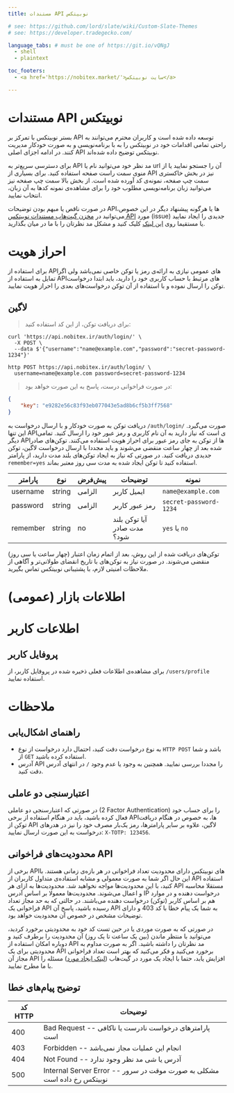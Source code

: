 ```yaml
---
title: مستندات API نوبیتکس

# see: https://github.com/lord/slate/wiki/Custom-Slate-Themes
# see: https://developer.tradegecko.com/

language_tabs: # must be one of https://git.io/vQNgJ
  - shell
  - plaintext

toc_footers:
  - <a href='https://nobitex.market/'>سایت نوبیتکس</a>

---
```


# مستندات API نوبیتکس
بستر نوبیتکس با تمرکز بر API توسعه داده شده است و کاربران محترم می‌توانند به راحتی تمامی اقدامات خود در نوبیتکس را به
با برنامه‌نویسی و به صورت خودکار مدیریت کنند. در ادامه اجزای اصلی API نوبیتکس توضیح داده شده‌اند.

برای دسترسی سریع‌تر
به API مد نظر خود می‌توانید نام یا url آن را جستجو نمایید یا از منوی سمت راست صفحه استفاده کنید. برای بسیاری از API نیز
در بخش خاکستری سمت چپ صفحه، نمونه‌ی کد آورده شده است. از بخش بالا سمت چپ صفحه نیز می‌توانید زبان برنامه‌نویسی
مطلوب خود را برای مشاهده‌ی نمونه کدها به آن زبان، انتخاب نمایید.

در صورت ناقص یا مبهم بودن توضیحات APIها یا هرگونه پیشنهاد دیگر در این خصوص، می‌توانید در [مخزن گیت‌هاب مستندات نوبیتکس API](https://github.com/nobitex/docs-api)
مورد (issue) جدیدی را ایجاد نمایید یا مستقیما روی [این لینک](https://github.com/nobitex/docs-api/issues/new) کلیک کنید و مشکل مد نظرتان را با ما در میان بگذارید.

# احراز هویت
برای استفاده از APIهای عمومی نیازی به ارائه‌ی رمز یا توکن خاصی نمی‌باشد ولی اگر تمایل به استفاده از APIهای
مرتبط با حساب کاربری خود را دارید، باید ابتدا درخواست توکن را ارسال نموده و با استفاده از آن توکن درخواست‌های
بعدی را احراز هویت نمایید.

## لاگین
> برای دریافت توکن، از این کد استفاده کنید:

```shell
curl 'https://api.nobitex.ir/auth/login/' \
  -X POST \
  --data $'{"username":"name@example.com","password":"secret-password-1234"}'
```

```plaintext
http POST https://api.nobitex.ir/auth/login/ \
  username=name@example.com password=secret-password-1234
```

> در صورت فراخوانی درست، پاسخ به این صورت خواهد بود:

```json
{
    "key": "e9282e56c83f93eb077043e5ad8b6cf5b3ff7568"
}
```

دریافت توکن به صورت خودکار و با ارسال درخواست به `/auth/login/` صورت می‌گیرد. این تنها APIی است که نیاز دارید
به آن نام کاربری و رمز عبور خود را ارسال کنید. تمامی دیگر APIها از توکن به جای رمز عبور برای احراز هویت استفاده می‌کنند.
توکن‌های صادر شده بعد از چهار ساعت منقضی می‌شوند و باید مجددا با ارسال درخواست لاگین، توکن جدیدی دریافت کنید.
در صورتی که نیاز به ایجاد توکن‌های بلند مدت دارید، از پارامتر `remember=yes` استفاده کنید تا توکن ایجاد شده به مدت سی
روز معتبر بماند.

پارامتر | نوع | پیش‌فرض | توضیحات | نمونه
------- | ---- | --------- | --------- | -----
username | string | الزامی | ایمیل کاربر | `name@example.com`
password | string | الزامی | رمز عبور کاربر | `secret-password-1234`
remember | string | no | آیا توکن بلند مدت صادر شود؟ | `yes` یا `no`

<aside class="notice">
توکن‌های دریافت شده از این روش، بعد از اتمام زمان اعتبار (چهار ساعت یا سی روز) منقضی می‌شوند. در صورت نیاز به توکن‌های با تاریخ انقضای
طولانی‌تر و آگاهی از ملاحظات امنیتی لازم، با پشتیبانی نوبیتکس تماس بگیرید.
</aside>

# اطلاعات بازار (عمومی)

# اطلاعات کاربر
## پروفایل کاربر
برای مشاهده‌ی اطلاعات فعلی ذخیره شده در پروفایل کاربر، از `/users/profile` استفاده نمایید.

# ملاحظات
## راهنمای اشکال‌یابی
* به نوع درخواست دقت کنید، احتمال دارد درخواست از نوع `HTTP POST` باشد و شما از `GET` استفاده کرده باشید.
* آدرس API را مجددا بررسی نمایید. همچنین به وجود یا عدم وجود `/` در انتهای آدرس دقت کنید.

## اعتبارسنجی دو عاملی
در صورتی که اعتبارسنجی دو عاملی (2 Factor Authentication) را برای حساب خود فعال کرده باشید، باید در هنگام استفاده از برخی APIها،
به خصوص در هنگام دریافت توکن از API لاگین، علاوه بر سایر پارامترها، رمز یک‌بار مصرف خود را نیز در هدرهای درخواست به این صورت ارسال نمایید:
`X-TOTP: 123456`.

## محدودیت‌های فراخوانی API
برخی از APIهای نوبیتکس دارای محدودیت تعداد فراخوانی در هر بازه‌ی زمانی هستند. با این حال اگر شما به صورت معمولی و مشابه
استفاده‌ی متداول کاربران از API استفاده کنید، با این محدودیت‌ها مواجه نخواهید شد. محدودیت‌ها به ازای هر API مستقلا محاسبه
و اعمال می‌شوند. محدودیت‌ها معمولا بر اساس آدرس IP درخواست دهنده و در موارد هم بر اساس کاربر (توکن) درخواست دهنده می‌باشند.
در حالتی که به حد مجاز تعداد فراخوانی یک API رسیده باشید، پاسخ آن API به شما یک پیام خطا با کد 403 و دارای توضیحات مشخص
در خصوص آن محدودیت خواهد بود.

در صورتی که به صورت موردی یا در حین تست کد خود به محدودیتی برخورد کردید، می‌توانید با
منتظر ماندن (بین یک ساعت تا یک روز) آن محدودیت را برطرف کنید و دوباره امکان استفاده از API مد نظرتان را داشته باشید. اگر به
صورت مداوم به محدودیتی برای یک API برخورد می‌کنید و فکر می‌کنید که بهتر است تعداد فراخوانی مجاز آن API افزایش یابد، حتما با
ایجاد یک مورد در گیت‌هاب ([لینک ایجاد مورد](https://github.com/nobitex/docs-api/issues/new)) مسئله را با ما مطرح نمایید.

## توضیح پیام‌های خطا
کد HTTP | توضیحات
---------- | -------
400 | Bad Request -- پارامترهای درخواست نادرست یا ناکافی است
403 | Forbidden -- انجام این عملیات مجاز نمی‌باشد
404 | Not Found -- آدرس یا شی مد نظر وجود ندارد
500 | Internal Server Error -- مشکلی به صورت موقت در سرور نوبیتکس رخ داده است
